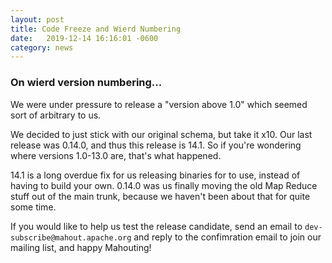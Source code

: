 ```yaml
---
layout: post
title: Code Freeze and Wierd Numbering
date:   2019-12-14 16:16:01 -0600
category: news
---
```



### On wierd version numbering...

We were under pressure to release a "version above 1.0" which seemed sort of arbitrary to us.

We decided to just stick with our original schema, but take it x10.  Our last release was 0.14.0, and thus this release
is 14.1.  So if you're wondering where versions 1.0-13.0 are, that's what happened.

14.1 is a long overdue fix for us releasing binaries for to use, instead of having to build your own.  0.14.0 was us finally
moving the old Map Reduce stuff out of the main trunk, because we haven't been about that for quite some time.

If you would like to help us test the release candidate, send an email to `dev-subscribe@mahout.apache.org` and reply to the
confimration email to join our mailing list, and happy Mahouting!
